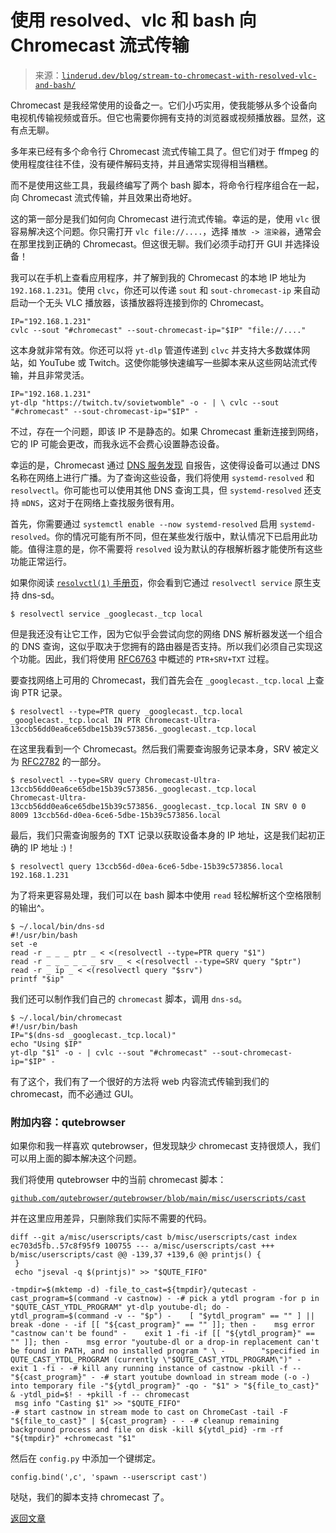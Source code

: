 <!--yml

category: 未分类

日期：2024-05-27 14:35:23

-->

# 使用 resolved、vlc 和 bash 向 Chromecast 流式传输

> 来源：[`linderud.dev/blog/stream-to-chromecast-with-resolved-vlc-and-bash/`](https://linderud.dev/blog/stream-to-chromecast-with-resolved-vlc-and-bash/)

Chromecast 是我经常使用的设备之一。它们小巧实用，使我能够从多个设备向电视机传输视频或音乐。但它也需要你拥有支持的浏览器或视频播放器。显然，这有点无聊。

多年来已经有多个命令行 Chromecast 流式传输工具了。但它们对于 ffmpeg 的使用程度往往不佳，没有硬件解码支持，并且通常实现得相当糟糕。

而不是使用这些工具，我最终编写了两个 bash 脚本，将命令行程序组合在一起，向 Chromecast 流式传输，并且效果出奇地好。

这的第一部分是我们如何向 Chromecast 进行流式传输。幸运的是，使用 `vlc` 很容易解决这个问题。你只需打开 `vlc file://....`，选择 `播放 -> 渲染器`，通常会在那里找到正确的 Chromecast。但这很无聊。我们必须手动打开 GUI 并选择设备！

我可以在手机上查看应用程序，并了解到我的 Chromecast 的本地 IP 地址为 `192.168.1.231`。使用 `clvc`，你还可以传递 `sout` 和 `sout-chromecast-ip` 来自动启动一个无头 VLC 播放器，该播放器将连接到你的 Chromecast。

```
IP="192.168.1.231"
cvlc --sout "#chromecast" --sout-chromecast-ip="$IP" "file://...."
```

这本身就非常有效。你还可以将 `yt-dlp` 管道传递到 `clvc` 并支持大多数媒体网站，如 YouTube 或 Twitch。这使你能够快速编写一些脚本来从这些网站流式传输，并且非常灵活。

```
IP="192.168.1.231"
yt-dlp "https://twitch.tv/sovietwomble" -o - | \ cvlc --sout "#chromecast" --sout-chromecast-ip="$IP" -
```

不过，存在一个问题，即该 IP 不是静态的。如果 Chromecast 重新连接到网络，它的 IP 可能会更改，而我永远不会费心设置静态设备。

幸运的是，Chromecast 通过 [DNS 服务发现](http://www.dns-sd.org/) 自报告，这使得设备可以通过 DNS 名称在网络上进行广播。为了查询这些设备，我们将使用 `systemd-resolved` 和 `resolvectl`。你可能也可以使用其他 DNS 查询工具，但 `systemd-resolved` 还支持 `mDNS`，这对于在网络上查找服务很有用。

首先，你需要通过 `systemctl enable --now systemd-resolved` 启用 `systemd-resolved`。你的情况可能有所不同，但在某些发行版中，默认情况下已启用此功能。值得注意的是，你不需要将 `resolved` 设为默认的存根解析器才能使所有这些功能正常运行。

如果你阅读 [`resolvctl(1)` 手册页](https://man.archlinux.org/man/resolvectl.1#COMMANDS)，你会看到它通过 `resolvectl service` 原生支持 dns-sd。

```
$ resolvectl service _googlecast._tcp local
```

但是我还没有让它工作，因为它似乎会尝试向您的网络 DNS 解析器发送一个组合的 DNS 查询，这似乎取决于您拥有的路由器是否支持。所以我们必须自己实现这个功能。因此，我们将使用 [RFC6763](https://www.ietf.org/rfc/rfc6763.txt) 中概述的 `PTR+SRV+TXT` 过程。

要查找网络上可用的 Chromecast，我们首先会在 `_googlecast._tcp.local` 上查询 PTR 记录。

```
$ resolvectl --type=PTR query _googlecast._tcp.local
_googlecast._tcp.local IN PTR Chromecast-Ultra-13ccb56dd0ea6ce65dbe15b39c573856._googlecast._tcp.local
```

在这里我看到一个 Chromecast。然后我们需要查询服务记录本身，SRV 被定义为 [RFC2782](https://tools.ietf.org/html/rfc2782) 的一部分。

```
$ resolvectl --type=SRV query Chromecast-Ultra-13ccb56dd0ea6ce65dbe15b39c573856._googlecast._tcp.local
Chromecast-Ultra-13ccb56dd0ea6ce65dbe15b39c573856._googlecast._tcp.local IN SRV 0 0 8009 13ccb56d-d0ea-6ce6-5dbe-15b39c573856.local
```

最后，我们只需查询服务的 TXT 记录以获取设备本身的 IP 地址，这是我们起初正确的 IP 地址 :)！

```
$ resolvectl query 13ccb56d-d0ea-6ce6-5dbe-15b39c573856.local
192.168.1.231
```

为了将来更容易处理，我们可以在 bash 脚本中使用 `read` 轻松解析这个空格限制的输出^。

```
$ ~/.local/bin/dns-sd
#!/usr/bin/bash
set -e
read -r _ _ _ ptr _ < <(resolvectl --type=PTR query "$1")
read -r _ _ _ _ _ _ srv _ < <(resolvectl --type=SRV query "$ptr")
read -r _ ip _ < <(resolvectl query "$srv")
printf "$ip"
```

我们还可以制作我们自己的 `chromecast` 脚本，调用 `dns-sd`。

```
$ ~/.local/bin/chromecast
#!/usr/bin/bash
IP="$(dns-sd _googlecast._tcp.local)"
echo "Using $IP"
yt-dlp "$1" -o - | cvlc --sout "#chromecast" --sout-chromecast-ip="$IP" -
```

有了这个，我们有了一个很好的方法将 web 内容流式传输到我们的 chromecast，而不必通过 GUI。

### 附加内容：qutebrowser

如果你和我一样喜欢 qutebrowser，但发现缺少 chromecast 支持很烦人，我们可以用上面的脚本解决这个问题。

我们将使用 qutebrowser 中的当前 chromecast 脚本：

[`github.com/qutebrowser/qutebrowser/blob/main/misc/userscripts/cast`](https://github.com/qutebrowser/qutebrowser/blob/main/misc/userscripts/cast)

并在这里应用差异，只删除我们实际不需要的代码。

```
diff --git a/misc/userscripts/cast b/misc/userscripts/cast index ec703d5fb..57c8f95f9 100755 --- a/misc/userscripts/cast +++ b/misc/userscripts/cast @@ -139,37 +139,6 @@ printjs() {
 }
 echo "jseval -q $(printjs)" >> "$QUTE_FIFO"

-tmpdir=$(mktemp -d) -file_to_cast=${tmpdir}/qutecast -cast_program=$(command -v castnow) - -# pick a ytdl program -for p in "$QUTE_CAST_YTDL_PROGRAM" yt-dlp youtube-dl; do -    ytdl_program=$(command -v -- "$p") -    [ "$ytdl_program" == "" ] || break -done - -if [[ "${cast_program}" == "" ]]; then -    msg error "castnow can't be found" -    exit 1 -fi -if [[ "${ytdl_program}" == "" ]]; then -    msg error "youtube-dl or a drop-in replacement can't be found in PATH, and no installed program " \ -        "specified in QUTE_CAST_YTDL_PROGRAM (currently \"$QUTE_CAST_YTDL_PROGRAM\")" -    exit 1 -fi - -# kill any running instance of castnow -pkill -f -- "${cast_program}" - -# start youtube download in stream mode (-o -) into temporary file -"${ytdl_program}" -qo - "$1" > "${file_to_cast}" & -ytdl_pid=$! - +pkill -f -- chromecast
 msg info "Casting $1" >> "$QUTE_FIFO"
-# start castnow in stream mode to cast on ChromeCast -tail -F "${file_to_cast}" | ${cast_program} - - -# cleanup remaining background process and file on disk -kill ${ytdl_pid} -rm -rf "${tmpdir}" +chromecast "$1" 
```

然后在 `config.py` 中添加一个键绑定。

```
config.bind(',c', 'spawn --userscript cast')
```

哒哒，我们的脚本支持 chromecast 了。

[返回文章](https://linderud.dev/blog/)
